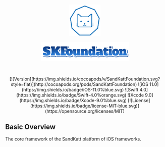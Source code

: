 <p align="center"><img width=20% src="https://github.com/bkatnich/iOS-SKFoundation/blob/master/media/SandKattLogo.png"></p>
<p align="center"><img width=55% src="https://github.com/bkatnich/iOS-SKFoundation/blob/master/media/SKFoundation.png"></p>

&nbsp;&nbsp;&nbsp;&nbsp;&nbsp;&nbsp;&nbsp;&nbsp;&nbsp;&nbsp;&nbsp;&nbsp;&nbsp;&nbsp;&nbsp;&nbsp;&nbsp;

<p align="center">
[![Version](https://img.shields.io/cocoapods/v/SandKattFoundation.svg?style=flat)](http://cocoapods.org/pods/SandKattFoundation)
![iOS 11.0](https://img.shields.io/badge/iOS-11.0%blue.svg)
![Swift 4.0](https://img.shields.io/badge/Swift-4.0%orange.svg)
![Xcode 9.0](https://img.shields.io/badge/Xcode-9.0%blue.svg)
[![License](https://img.shields.io/badge/license-MIT-blue.svg)](https://opensource.org/licenses/MIT)
</p>

## Basic Overview

The core framework of the SandKatt platform of iOS frameworks.

<br>
